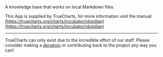 A knowledge base that works on local Markdown files.

This App is supplied by TrueCharts, for more information visit the manual: [https://truecharts.org/charts/incubator/obsidian](https://truecharts.org/charts/incubator/obsidian)

---

TrueCharts can only exist due to the incredible effort of our staff.
Please consider making a [donation](https://truecharts.org/about/sponsor) or contributing back to the project any way you can!
